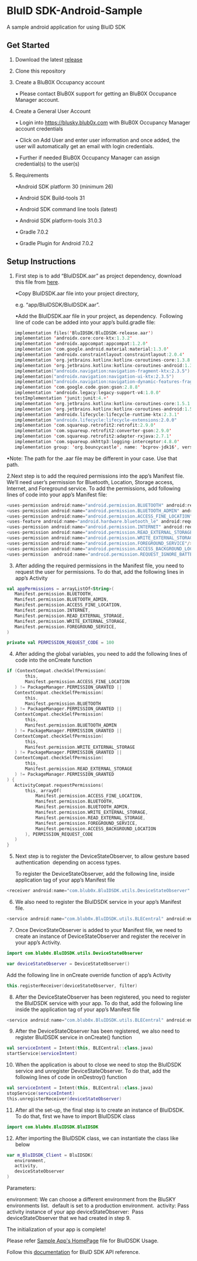 # BluID SDK-Android-Sample
A sample android application for using BluID SDK 

## Get Started
1. Download the latest [release](https://github.com/blub0x/BluIDSDK-Android-Sample/releases) 
2. Clone this repository
3. Create a BluB0X Occupancy account

   • Please contact BluB0X support for getting an BluB0X Occupance Manager account.

4. Create a General User Account

   • Login into https://blusky.blub0x.com with BluB0X Occupancy Manager account credentials 
   
   • Click on Add User and enter user information and once added, the user will automatically get an email with login credentials. 
   
   • Further if needed BluB0X Occupancy Manager can assign credential(s) to the user(s) 

5. Requirements
   
   •Android SDK platform 30 (minimum 26) 
  
   • Android SDK Build-tools 31 
  
   • Android SDK command line tools (latest) 
  
   • Android SDK platform-tools 31.0.3 
  
   • Gradle 7.0.2 
  
   • Gradle Plugin for Android 7.0.2 

## Setup Instructions

1. First step is to add “BluIDSDK.aar” as project dependency, download this file from [here](https://github.com/blub0x/BluIDSDK-Android-Sample/tree/main/app).  
   
   •Copy BluIDSDK.aar file into your project directory, 

    e.g. “app/BluIDSDK/BluIDSDK.aar”. 
   
   •Add the BluIDSDK.aar file in your project, as dependency. 
    Following line of code can be added into your app’s build.gradle file: 
    
```kotlin
   implementation files('BluIDSDK/BluIDSDK-release.aar')
   implementation 'androidx.core:core-ktx:1.3.2'
   implementation 'androidx.appcompat:appcompat:1.2.0'
   implementation 'com.google.android.material:material:1.3.0'
   implementation 'androidx.constraintlayout:constraintlayout:2.0.4'
   implementation 'org.jetbrains.kotlinx:kotlinx-coroutines-core:1.3.8'
   implementation 'org.jetbrains.kotlinx:kotlinx-coroutines-android:1.3.8'
   implementation("androidx.navigation:navigation-fragment-ktx:2.3.5")
   implementation("androidx.navigation:navigation-ui-ktx:2.3.5")
   implementation("androidx.navigation:navigation-dynamic-features-fragment:2.3.5")
   implementation 'com.google.code.gson:gson:2.8.8'
   implementation 'androidx.legacy:legacy-support-v4:1.0.0'
   testImplementation 'junit:junit:4.+'
   implementation 'org.jetbrains.kotlinx:kotlinx-coroutines-core:1.5.1'
   implementation 'org.jetbrains.kotlinx:kotlinx-coroutines-android:1.5.1'
   implementation 'androidx.lifecycle:lifecycle-runtime-ktx:2.3.1'
   implementation "androidx.lifecycle:lifecycle-extensions:2.0.0"
   implementation 'com.squareup.retrofit2:retrofit:2.9.0'
   implementation 'com.squareup.retrofit2:converter-gson:2.9.0'
   implementation 'com.squareup.retrofit2:adapter-rxjava:2.7.1'
   implementation 'com.squareup.okhttp3:logging-interceptor:4.8.0'
   implementation group: 'org.bouncycastle', name: 'bcprov-jdk16', version: '1.45'
```	

   •Note: The path for the .aar file may be different in your case. Use that path. 

2.Next step is to add the required permissions into the app’s Manifest file. We’ll need user’s permission for Bluetooth, Location, Storage access, Internet, and Foreground service. To add the permissions, add following lines of code into your app’s Manifest file: 
```kotlin
<uses-permission android:name="android.permission.BLUETOOTH" android:required="true"/>
<uses-permission android:name="android.permission.BLUETOOTH_ADMIN" android:required="true"/>
<uses-permission android:name="android.permission.ACCESS_FINE_LOCATION" android:required="true"/>
<uses-feature android:name="android.hardware.bluetooth_le" android:required="true"/>
<uses-permission android:name="android.permission.INTERNET" android:required="true"/>
<uses-permission android:name="android.permission.READ_EXTERNAL_STORAGE" android:required="true"/>
<uses-permission android:name="android.permission.WRITE_EXTERNAL_STORAGE" android:required="true"/>
<uses-permission android:name="android.permission.FOREGROUND_SERVICE"/>
<uses-permission android:name="android.permission.ACCESS_BACKGROUND_LOCATION"/>
<uses-permission  android:name="android.permission.REQUEST_IGNORE_BATTERY_OPTIMIZATIONS"/>
```

3. After adding the required permissions in the Manifest file, you need to request the user for permissions. To do that, add the following lines in app’s Activity 
```kotlin
val appPermissions = arrayListOf<String>(
   Manifest.permission.BLUETOOTH,
   Manifest.permission.BLUETOOTH_ADMIN,
   Manifest.permission.ACCESS_FINE_LOCATION,
   Manifest.permission.INTERNET,
   Manifest.permission.READ_EXTERNAL_STORAGE,
   Manifest.permission.WRITE_EXTERNAL_STORAGE,
   Manifest.permission.FOREGROUND_SERVICE,
)

private val PERMISSION_REQUEST_CODE = 100
```

4. After adding the global variables, you need to add the following lines of code into the onCreate function 
```kotlin 
if (ContextCompat.checkSelfPermission(
       this,
       Manifest.permission.ACCESS_FINE_LOCATION
   ) != PackageManager.PERMISSION_GRANTED ||
   ContextCompat.checkSelfPermission(
       this,
       Manifest.permission.BLUETOOTH
   ) != PackageManager.PERMISSION_GRANTED ||
   ContextCompat.checkSelfPermission(
       this,
       Manifest.permission.BLUETOOTH_ADMIN
   ) != PackageManager.PERMISSION_GRANTED ||
   ContextCompat.checkSelfPermission(
       this,
       Manifest.permission.WRITE_EXTERNAL_STORAGE
   ) != PackageManager.PERMISSION_GRANTED ||
   ContextCompat.checkSelfPermission(
       this,
       Manifest.permission.READ_EXTERNAL_STORAGE
   ) != PackageManager.PERMISSION_GRANTED
) {
   ActivityCompat.requestPermissions(
       this, arrayOf(
           Manifest.permission.ACCESS_FINE_LOCATION,
           Manifest.permission.BLUETOOTH,
           Manifest.permission.BLUETOOTH_ADMIN,
           Manifest.permission.WRITE_EXTERNAL_STORAGE,
           Manifest.permission.READ_EXTERNAL_STORAGE,
           Manifest.permission.FOREGROUND_SERVICE,
           Manifest.permission.ACCESS_BACKGROUND_LOCATION
       ), PERMISSION_REQUEST_CODE
   )
}
```

5. Next step is to register the DeviceStateObserver, to allow gesture based authentication  depending on access types. 

   To register the DeviceStateObserver, add the following line, inside application tag of your app’s Manifest file 
```kotlin
<receiver android:name="com.blub0x.BluIDSDK.utils.DeviceStateObserver" ></receiver>
```

6. We also need to register the BluIDSDK service in your app’s Manifest file. 
```kotlin
<service android:name="com.blub0x.BluIDSDK.utils.BLECentral" android:enabled="true" android:stopWithTask="true"/>
```

7. Once DeviceStateObserver is added to your Manifest file, we need to create an instance of DeviceStateObserver and register the receiver in your app’s Activity. 
```kotlin
import com.blub0x.BluIDSDK.utils.DeviceStateObserver

var deviceStateObserver = DeviceStateObserver()
```

Add the following line in onCreate override function of app’s Activity

```kotlin
this.registerReceiver(deviceStateObserver, filter)
```


8. After the DeviceStateObserver has been registered, you need to register the BluIDSDK service with your app. To do that, add the following line inside the application tag of your app’s Manifest file 
```kotlin
<service android:name="com.blub0x.BluIDSDK.utils.BLECentral" android:enabled="true" android:stopWithTask="true"/>
```
9. After the DeviceStateObserver has been registered, we also need to register BluIDSDK service in onCreate() function 
```kotlin
val serviceIntent = Intent(this, BLECentral::class.java)
startService(serviceIntent)
```

10. When the application is about to close we need to stop the BluIDSDK service and unregister DeviceStateObserver. To do that, add the following lines of code in onDestroy() function 
```kotlin
val serviceIntent = Intent(this, BLECentral::class.java)
stopService(serviceIntent)
this.unregisterReceiver(deviceStateObserver)
```

11. After all the set-up, the final step is to create an instance of BluIDSDK. To do that, first we have to import BluIDSDK class 
```kotlin
import com.blub0x.BluIDSDK.BluIDSDK
```

12. After importing the BluIDSDK class, we can instantiate the class like below 
```kotlin
var m_BluIDSDK_Client = BluIDSDK(
   environment,
   activity,
   deviceStateObserver
)
```

Parameters:

environment: We can choose a different environment from the BluSKY environments list. 		default is set to a production environment.  activity: Pass activity instance of your app deviceStateObserver:  Pass deviceStateObserver that we had created in step 9.

The initialization of your app is complete!

Please refer [Sample App's HomePage](https://github.com/blub0x/BluIDSDK-Android-Sample/blob/main/app/src/main/java/com/blub0x/bluidsdk_sample_app/fragments/HomeScreenFragment.kt) file for BluIDSDK Usage.

Follow this [documentation](https://blub0x.github.io/BluIDSDK-Android/index.html) for BluID SDK API reference.
